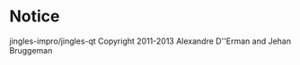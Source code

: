 Notice
======

jingles-impro/jingles-qt
Copyright 2011-2013 Alexandre D''Erman and Jehan Bruggeman





